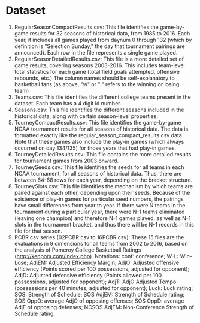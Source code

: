 # Dataset
1. RegularSeasonCompactResults.csv: This file identifies the game-by-game results for 32 seasons of historical data, from 1985 to 2016. Each year, it includes all games played from daynum 0 through 132 (which by definition is "Selection Sunday," the day that tournament pairings are announced). Each row in the file represents a single game played.
2. RegularSeasonDetailedResults.csv: This file is a more detailed set of game results, covering seasons 2003-2016. This includes team-level total statistics for each game (total field goals attempted, offensive rebounds, etc.) The column names should be self-explanatory to basketball fans (as above, "w" or "l" refers to the winning or losing team)
3. Teams.csv: This file identifies the different college teams present in the dataset. Each team has a 4 digit id number.
4. Seasons.csv: This file identifies the different seasons included in the historical data, along with certain season-level properties.
5. TourneyCompactResults.csv: This file identifies the game-by-game NCAA tournament results for all seasons of historical data. The data is formatted exactly like the regular_season_compact_results.csv data. Note that these games also include the play-in games (which always occurred on day 134/135) for those years that had play-in games.
6. TourneyDetailedResults.csv: This file contains the more detailed results for tournament games from 2003 onward.
7. TourneySeeds.csv: This file identifies the seeds for all teams in each NCAA tournament, for all seasons of historical data. Thus, there are between 64-68 rows for each year, depending on the bracket structure.
8. TourneySlots.csv: This file identifies the mechanism by which teams are paired against each other, depending upon their seeds. Because of the existence of play-in games for particular seed numbers, the pairings have small differences from year to year. If there were N teams in the tournament during a particular year, there were N-1 teams eliminated (leaving one champion) and therefore N-1 games played, as well as N-1 slots in the tournament bracket, and thus there will be N-1 records in this file for that season. 
10. PCBR csv series (02PCBR.csv to 16PCBR.csv): These 15 files are the evaluations in 9 dimensions for all teams from 2002 to 2016, based on the analysis of Pomeroy College Basketball Ratings (http://kenpom.com/index.php). Notations: 
    conf: conference;
    W-L: Win-Lose;
    AdjEM: Adjusted Efficiency Margin;
    AdjO: Adjusted offensive efficiency (Points scored per 100 possessions, adjusted for opponent);
    AdjD: Adjusted defensive efficiency (Points allowed per 100 possessions, adjusted for opponent);
    AdjT: AdjO Adjusted Tempo (possessions per 40 minutes, adjusted for opponent);
    Luck: Luck rating;
    SOS: Strength of Schedule;
    SOS AdjEM: Strength of Schedule rating;
    SOS OppO: average AdjO of opposing offenses;
    SOS OppD: average AdjE of opposing defenses;
    NCSOS AdjEM: Non-Conference Strength of Schedule rating.
